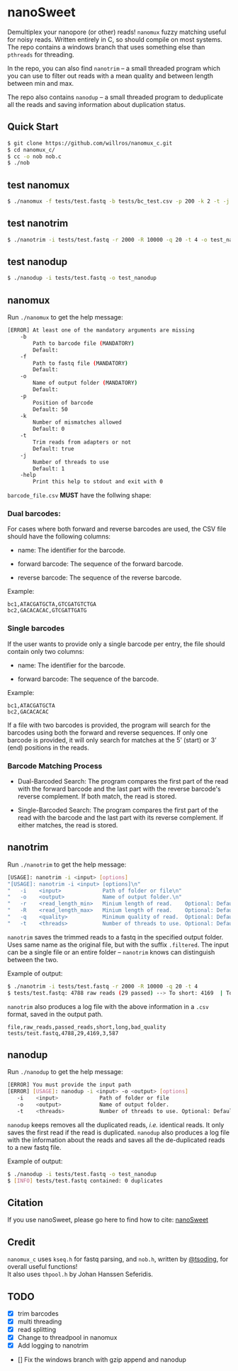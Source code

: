 # nanoSweet

Demultiplex your nanopore (or other) reads! `nanomux` fuzzy matching useful for noisy reads. Written entirely in C, so should compile on most systems. The repo contains a windows branch that uses something else than `pthreads` for threading.

In the repo, you can also find `nanotrim` – a small threaded program which you can use to filter out reads with a mean quality and between length between min and max. 

The repo also contains `nanodup` – a small threaded program to deduplicate all the reads and saving information about duplication status.

## Quick Start
```bash
$ git clone https://github.com/willros/nanomux_c.git
$ cd nanomux_c/
$ cc -o nob nob.c
$ ./nob
```

## test nanomux
```bash
$ ./nanomux -f tests/test.fastq -b tests/bc_test.csv -p 200 -k 2 -t -j 3 -o testing
```

## test nanotrim
```bash
$ ./nanotrim -i tests/test.fastq -r 2000 -R 10000 -q 20 -t 4 -o test_nanotrim
```

## test nanodup
```bash
$ ./nanodup -i tests/test.fastq -o test_nanodup
```

## nanomux
Run `./nanomux` to get the help message:
```bash
[ERROR] At least one of the mandatory arguments are missing
    -b
        Path to barcode file (MANDATORY)
        Default: 
    -f
        Path to fastq file (MANDATORY)
        Default: 
    -o
        Name of output folder (MANDATORY)
        Default: 
    -p
        Position of barcode
        Default: 50
    -k
        Number of mismatches allowed
        Default: 0
    -t
        Trim reads from adapters or not
        Default: true
    -j
        Number of threads to use
        Default: 1
    -help
        Print this help to stdout and exit with 0
```

`barcode_file.csv` **MUST** have the follwing shape:
### Dual barcodes:
For cases where both forward and reverse barcodes are used, the CSV file should have the following columns:
* name: The identifier for the barcode.

* forward barcode: The sequence of the forward barcode.

* reverse barcode: The sequence of the reverse barcode.

Example:
```csv
bc1,ATACGATGCTA,GTCGATGTCTGA
bc2,GACACACAC,GTCGATTGATG
```
### Single barcodes 
If the user wants to provide only a single barcode per entry, the file should contain only two columns:

* name: The identifier for the barcode.

* forward barcode: The sequence of the barcode.

Example:
```csv
bc1,ATACGATGCTA
bc2,GACACACAC
```

If a file with two barcodes is provided, the program will search for the barcodes using both the forward and reverse sequences. If only one barcode is provided, it will only search for matches at the 5’ (start) or 3’ (end) positions in the reads.

### Barcode Matching Process

* Dual-Barcoded Search: The program compares the first part of the read with the forward barcode and the last part with the reverse barcode's reverse complement. If both match, the read is stored.

* Single-Barcoded Search: The program compares the first part of the read with the barcode and the last part with its reverse complement. If either matches, the read is stored.

## nanotrim
Run `./nanotrim` to get the help message:
```bash
[USAGE]: nanotrim -i <input> [options]
"[USAGE]: nanotrim -i <input> [options]\n"
"   -i    <input>             Path of folder or file\n"
"   -o    <output>            Name of output folder.\n"
"   -r    <read_length_min>   Minium length of read.    Optional: Default 1\n"
"   -R    <read_length_max>   Minium length of read.    Optional: Default INT_MAX\n"
"   -q    <quality>           Minimum quality of read.  Optional: Default 1\n"
"   -t    <threads>           Number of threads to use. Optional: Default 1\n";
```

`nanotrim` saves the trimmed reads to a fastq in the specified output folder. Uses same name as the original file, but with the suffix `.filtered`. The input can be a single file or an entire folder – `nanotrim` knows can distinguish between the two.  


Example of output:
```bash
$ ./nanotrim -i tests/test.fastq -r 2000 -R 10000 -q 20 -t 4
$ tests/test.fastq: 4788 raw reads (29 passed) --> To short: 4169  | To long: 3     | Low quality: 587
```

`nanotrim` also produces a log file with the above information in a `.csv` format, saved in the output path.

```csv
file,raw_reads,passed_reads,short,long,bad_quality
tests/test.fastq,4788,29,4169,3,587
```

## nanodup
Run `./nanodup` to get the help message:
```bash
[ERROR] You must provide the input path
[ERROR] [USAGE]: nanodup -i <input> -o <output> [options]
   -i    <input>             Path of folder or file
   -o    <output>            Name of output folder.
   -t    <threads>           Number of threads to use. Optional: Default 1
```

`nanodup` keeps removes all the duplicated reads, *i.e.* identical reads. It only saves the first read if the read is duplicated. `nanodup` also produces a log file with the information about the reads and saves all the de-duplicated reads to a new fastq file. 

Example of output:
```bash
$ ./nanodup -i tests/test.fastq -o test_nanodup
$ [INFO] tests/test.fastq contained: 0 duplicates
```
## Citation

If you use nanoSweet, please go here to find how to cite: [nanoSweet](https://zenodo.org/records/15052178) 

## Credit
`nanomux_c` uses `kseq.h` for fastq parsing, and `nob.h`, written by [@tsoding](https://www.github.com/tsoding), for overall useful functions!  
It also uses `thpool.h` by Johan Hanssen Seferidis.

## TODO
- [x] trim barcodes
- [x] multi threading
- [x] read splitting
- [x] Change to threadpool in nanomux
- [x] Add logging to nanotrim
- [] Fix the windows branch with gzip append and nanodup




